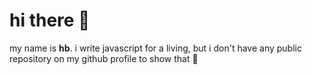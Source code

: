 # hi there 👋

my name is **hb**.
i write javascript for a living, but i don't have any public repository on my github profile to show that 🤔
